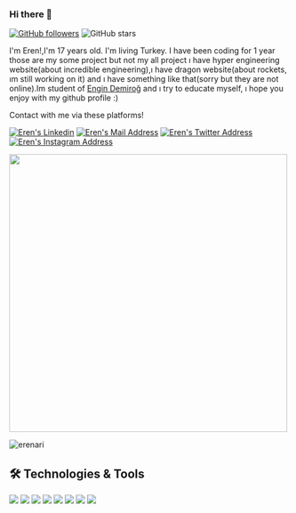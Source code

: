 ### Hi there 👋



[![GitHub followers](https://img.shields.io/github/followers/erenari?style=social)](https://github.com/erenari?tab=followers)
![GitHub stars](https://img.shields.io/github/stars/erenari?style=social)


I'm Eren!,I'm 17 years old. I'm living Turkey. I have been coding for 1 year those are my some project but not my all project ı have hyper engineering website(about incredible engineering),ı have dragon website(about rockets, ım still working on it) and ı have something like that(sorry but they are not online).Im student of [Engin Demiroğ](https://github.com/engindemirog) and ı try to educate myself, ı hope you enjoy with my github profile :)


Contact with me via these platforms! 

 <a href="https://www.linkedin.com/in/eren-ar%C4%B1-325433206/" target="_blank" rel="nofollow"><img alt="Eren's Linkedin" src="https://img.shields.io/badge/LinkedIn-0077B5?style=for-the-badge&logo=linkedin&logoColor=white" /></a>
 <a href="mailto:erenari27@gmail.com" target="_blank" rel="nofollow"><img alt="Eren's Mail Address" src="https://img.shields.io/badge/Gmail-D14836?style=for-the-badge&logo=gmail&logoColor=white" /></a>
 <a href="https://twitter.com/ErenAri27" target="_blank" rel="nofollow"><img alt="Eren's Twitter Address" src="https://img.shields.io/badge/Twitter-0077B5?style=for-the-badge&logo=twitter&logoColor=white" /></a>
 <a href="https://www.instagram.com/eren_ari27/" target="_blank" rel="nofollow"><img alt="Eren's Instagram Address" src="https://img.shields.io/badge/instagram-833AB4?style=for-the-badge&logo=instagram&logoColor=white" /></a>

<img width="500px" src="https://github-readme-stats.vercel.app/api/top-langs?username=erenari&show_icons=true&locale=en&layout=compact&theme=radical"/>
 
<p align="left"> <img src="https://github-readme-stats.vercel.app/api?username=erenari&show_icons=true&theme=gotham" alt="erenari" />
 
## 🛠 Technologies & Tools 
<img src="https://img.shields.io/badge/C%23-5C2D91?style=for-the-badge&logo=c-sharp&logoColor=white"></img>
<img src="https://img.shields.io/badge/.NETCore-5C2D91?style=for-the-badge&logo=.net&logoColor=white"></img>
<img src="https://img.shields.io/badge/Java-red?style=for-the-badge&logo=Java&logoColor=white"></img>
<img src="https://img.shields.io/badge/JavaScript-yellow?style=for-the-badge&logo=Javascript&logoColor=white"></img>
<img src="https://img.shields.io/badge/TypeScript-blue?style=for-the-badge&logo=typescript&logoColor=white"></img>
<img src="https://img.shields.io/badge/Python-blue?style=for-the-badge&logo=python&logoColor=white"></img>
<img src="https://img.shields.io/badge/react-blue?style=for-the-badge&logo=react&logoColor=white"></img>
<img src="https://img.shields.io/badge/Angular-brown?style=for-the-badge&logo=angular&logoColor=white"></img>




<!--

Here are some ideas to get you started:

- 🔭 I’m currently working on ...
- 🌱 I’m currently learning ...
- 👯 I’m looking to collaborate on ...
- 🤔 I’m looking for help with ...
- 💬 Ask me about ...
- 📫 How to reach me: ...
- 😄 Pronouns: ...
- ⚡ Fun fact: ...
-->



